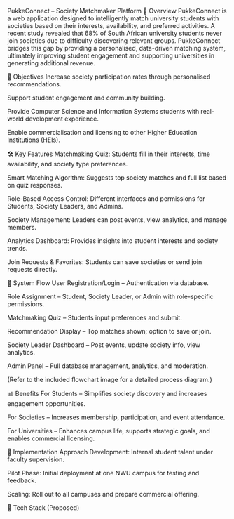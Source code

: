 PukkeConnect – Society Matchmaker Platform 📌 Overview PukkeConnect is a web application designed to intelligently match university students with societies based on their interests, availability, and preferred activities. A recent study revealed that 68% of South African university students never join societies due to difficulty discovering relevant groups. PukkeConnect bridges this gap by providing a personalised, data-driven matching system, ultimately improving student engagement and supporting universities in generating additional revenue.

🎯 Objectives Increase society participation rates through personalised recommendations.

Support student engagement and community building.

Provide Computer Science and Information Systems students with real-world development experience.

Enable commercialisation and licensing to other Higher Education Institutions (HEIs).

🛠 Key Features Matchmaking Quiz: Students fill in their interests, time availability, and society type preferences.

Smart Matching Algorithm: Suggests top society matches and full list based on quiz responses.

Role-Based Access Control: Different interfaces and permissions for Students, Society Leaders, and Admins.

Society Management: Leaders can post events, view analytics, and manage members.

Analytics Dashboard: Provides insights into student interests and society trends.

Join Requests & Favorites: Students can save societies or send join requests directly.

🔄 System Flow User Registration/Login – Authentication via database.

Role Assignment – Student, Society Leader, or Admin with role-specific permissions.

Matchmaking Quiz – Students input preferences and submit.

Recommendation Display – Top matches shown; option to save or join.

Society Leader Dashboard – Post events, update society info, view analytics.

Admin Panel – Full database management, analytics, and moderation.

(Refer to the included flowchart image for a detailed process diagram.)

📊 Benefits For Students – Simplifies society discovery and increases engagement opportunities.

For Societies – Increases membership, participation, and event attendance.

For Universities – Enhances campus life, supports strategic goals, and enables commercial licensing.

🚀 Implementation Approach Development: Internal student talent under faculty supervision.

Pilot Phase: Initial deployment at one NWU campus for testing and feedback.

Scaling: Roll out to all campuses and prepare commercial offering.

📌 Tech Stack (Proposed)